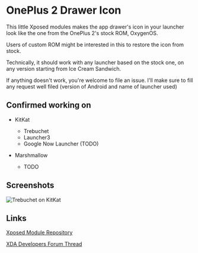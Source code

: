 # OnePlus 2 Drawer Icon

This little Xposed modules makes the app drawer's icon in your launcher look like the one from the OnePlus 2's stock ROM, OxygenOS.

Users of custom ROM might be interested in this to restore the icon from stock.

Technically, it should work with any launcher based on the stock one, on any version starting from Ice Cream Sandwich.

If anything doesn't work, you're welcome to file an issue. I'll make sure to fill any request well filed (version of Android and name of launcher used)

## Confirmed working on

- KitKat
  - Trebuchet
  - Launcher3
  - Google Now Launcher (TODO)

- Marshmallow
  - TODO

## Screenshots

![Trebuchet on KitKat](https://i.imgur.com/kSDLW3L.png)

## Links

[Xposed Module Repository](http://repo.xposed.info/module/me.charlesmilette.oneplus2drawericon)

[XDA Developers Forum Thread](http://forum.xda-developers.com/xposed/modules/xposed-oneplus-2-drawer-icon-t3344112)